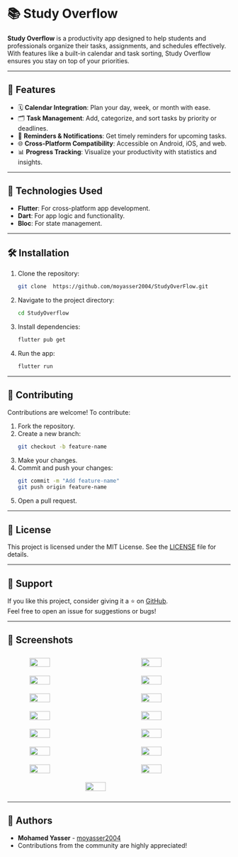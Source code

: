 # 📚 Study Overflow

**Study Overflow** is a productivity app designed to help students and professionals organize their tasks, assignments, and schedules effectively. With features like a built-in calendar and task sorting, Study Overflow ensures you stay on top of your priorities.

---

## 🚀 Features

- 🗓️ **Calendar Integration**: Plan your day, week, or month with ease.
- 🗂 **Task Management**: Add, categorize, and sort tasks by priority or deadlines.
- 🔔 **Reminders & Notifications**: Get timely reminders for upcoming tasks.
- 🌐 **Cross-Platform Compatibility**: Accessible on Android, iOS, and web.
- 📊 **Progress Tracking**: Visualize your productivity with statistics and insights.

---

## 🔧 Technologies Used

- **Flutter**: For cross-platform app development.
- **Dart**: For app logic and functionality.
- **Bloc**: For state management.
---

## 🛠️ Installation

1. Clone the repository:
   ```bash
   git clone  https://github.com/moyasser2004/StudyOverFlow.git
   ```
2. Navigate to the project directory:
   ```bash
   cd StudyOverflow
   ```
3. Install dependencies:
   ```bash
   flutter pub get
   ```
4. Run the app:
   ```bash
   flutter run
   ```

---

## 🤝 Contributing

Contributions are welcome! To contribute:
1. Fork the repository.
2. Create a new branch:
   ```bash
   git checkout -b feature-name
   ```
3. Make your changes.
4. Commit and push your changes:
   ```bash
   git commit -m "Add feature-name"
   git push origin feature-name
   ```
5. Open a pull request.

---

## 📄 License

This project is licensed under the MIT License. See the [LICENSE](LICENSE) file for details.

---

## 🌟 Support

If you like this project, consider giving it a ⭐ on [GitHub](https://github.com/your-username/study-overflow).  
Feel free to open an issue for suggestions or bugs!

---

## 📸 Screenshots

<div style="display: flex; flex-wrap: wrap; justify-content: space-around;">
  <img src="https://github.com/user-attachments/assets/424d6787-f3f0-4535-8464-bcb9bf946175" style="width: 30%; margin: 10px;">
  <img src="https://github.com/user-attachments/assets/350835ba-13af-4aa4-a7ed-6e2be5544926" style="width: 30%; margin: 10px;">
  <img src="https://github.com/user-attachments/assets/cbbef9f1-b91c-4305-b8e1-41eb52617d18" style="width: 30%; margin: 10px;">
  
  <img src="https://github.com/user-attachments/assets/1db453c1-77d8-4cb9-8f46-f83ceed7fab9" style="width: 30%; margin: 10px;">
  <img src="https://github.com/user-attachments/assets/8918d6fa-64e8-48ed-b198-668a7eefee58" style="width: 30%; margin: 10px;">
  <img src="https://github.com/user-attachments/assets/eca3da7c-17c5-4ceb-9805-cfce80b2ffcd" style="width: 30%; margin: 10px;">
  
  <img src="https://github.com/user-attachments/assets/3816e0bc-caa0-42c5-b341-22a1dba42676" style="width: 30%; margin: 10px;">
  <img src="https://github.com/user-attachments/assets/a383d57e-91b5-44c8-acfd-227017259503" style="width: 30%; margin: 10px;">
  <img src="https://github.com/user-attachments/assets/d2409c82-15ca-491c-a862-5f7f609e4d79" style="width: 30%; margin: 10px;">
  
  <img src="https://github.com/user-attachments/assets/5c3841c8-95ac-4bcb-9016-f4fc62176c06" style="width: 30%; margin: 10px;">
  <img src="https://github.com/user-attachments/assets/b5204ebc-41f8-4fe1-b20b-0e666679ade0" style="width: 30%; margin: 10px;">
  <img src="https://github.com/user-attachments/assets/fa4b1981-381c-4669-a8ce-6899dc1f2467" style="width: 30%; margin: 10px;">
  
  <img src="https://github.com/user-attachments/assets/731a63dc-0b2b-44e7-afcf-4e7d6190994b" style="width: 30%; margin: 10px;">
  <img src="https://github.com/user-attachments/assets/08eb59cd-0a02-4ed4-9b89-e726a7c2cc2e" style="width: 30%; margin: 10px;">
  <img src="https://github.com/user-attachments/assets/6d59db2e-d653-4006-9008-0ca391357938" style="width: 30%; margin: 10px;">
</div>


---
## 📝 Authors

- **Mohamed Yasser** - [moyasser2004](https://github.com/moyasser2004)  
- Contributions from the community are highly appreciated!

  
